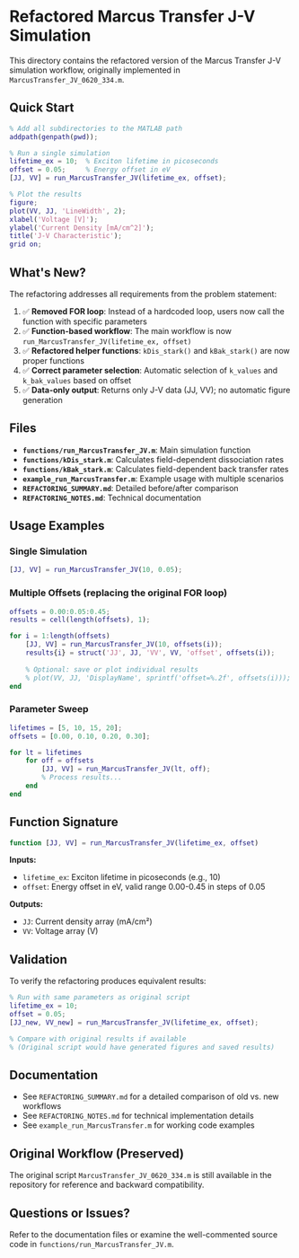 # Refactored Marcus Transfer J-V Simulation

This directory contains the refactored version of the Marcus Transfer J-V simulation workflow, originally implemented in `MarcusTransfer_JV_0620_334.m`.

## Quick Start

```matlab
% Add all subdirectories to the MATLAB path
addpath(genpath(pwd));

% Run a single simulation
lifetime_ex = 10;  % Exciton lifetime in picoseconds
offset = 0.05;     % Energy offset in eV
[JJ, VV] = run_MarcusTransfer_JV(lifetime_ex, offset);

% Plot the results
figure;
plot(VV, JJ, 'LineWidth', 2);
xlabel('Voltage [V]');
ylabel('Current Density [mA/cm^2]');
title('J-V Characteristic');
grid on;
```

## What's New?

The refactoring addresses all requirements from the problem statement:

1. ✅ **Removed FOR loop**: Instead of a hardcoded loop, users now call the function with specific parameters
2. ✅ **Function-based workflow**: The main workflow is now `run_MarcusTransfer_JV(lifetime_ex, offset)`
3. ✅ **Refactored helper functions**: `kDis_stark()` and `kBak_stark()` are now proper functions
4. ✅ **Correct parameter selection**: Automatic selection of `k_values` and `k_bak_values` based on offset
5. ✅ **Data-only output**: Returns only J-V data (JJ, VV); no automatic figure generation

## Files

- **`functions/run_MarcusTransfer_JV.m`**: Main simulation function
- **`functions/kDis_stark.m`**: Calculates field-dependent dissociation rates
- **`functions/kBak_stark.m`**: Calculates field-dependent back transfer rates
- **`example_run_MarcusTransfer.m`**: Example usage with multiple scenarios
- **`REFACTORING_SUMMARY.md`**: Detailed before/after comparison
- **`REFACTORING_NOTES.md`**: Technical documentation

## Usage Examples

### Single Simulation
```matlab
[JJ, VV] = run_MarcusTransfer_JV(10, 0.05);
```

### Multiple Offsets (replacing the original FOR loop)
```matlab
offsets = 0.00:0.05:0.45;
results = cell(length(offsets), 1);

for i = 1:length(offsets)
    [JJ, VV] = run_MarcusTransfer_JV(10, offsets(i));
    results{i} = struct('JJ', JJ, 'VV', VV, 'offset', offsets(i));
    
    % Optional: save or plot individual results
    % plot(VV, JJ, 'DisplayName', sprintf('offset=%.2f', offsets(i)));
end
```

### Parameter Sweep
```matlab
lifetimes = [5, 10, 15, 20];
offsets = [0.00, 0.10, 0.20, 0.30];

for lt = lifetimes
    for off = offsets
        [JJ, VV] = run_MarcusTransfer_JV(lt, off);
        % Process results...
    end
end
```

## Function Signature

```matlab
function [JJ, VV] = run_MarcusTransfer_JV(lifetime_ex, offset)
```

**Inputs:**
- `lifetime_ex`: Exciton lifetime in picoseconds (e.g., 10)
- `offset`: Energy offset in eV, valid range 0.00-0.45 in steps of 0.05

**Outputs:**
- `JJ`: Current density array (mA/cm²)
- `VV`: Voltage array (V)

## Validation

To verify the refactoring produces equivalent results:

```matlab
% Run with same parameters as original script
lifetime_ex = 10;
offset = 0.05;
[JJ_new, VV_new] = run_MarcusTransfer_JV(lifetime_ex, offset);

% Compare with original results if available
% (Original script would have generated figures and saved results)
```

## Documentation

- See `REFACTORING_SUMMARY.md` for a detailed comparison of old vs. new workflows
- See `REFACTORING_NOTES.md` for technical implementation details
- See `example_run_MarcusTransfer.m` for working code examples

## Original Workflow (Preserved)

The original script `MarcusTransfer_JV_0620_334.m` is still available in the repository for reference and backward compatibility.

## Questions or Issues?

Refer to the documentation files or examine the well-commented source code in `functions/run_MarcusTransfer_JV.m`.
